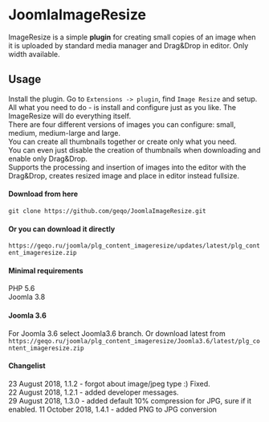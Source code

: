 # JoomlaImageResize
ImageResize is a simple **plugin** for creating small copies of an image when it is uploaded by standard media manager and Drag&amp;Drop in editor. Only width available.
## Usage
Install the plugin.
Go to `Extensions -> plugin`, find `Image Resize` and setup.  
All what you need to do - is install and configure just as you like. The ImageResize will do everything itself.  
There are four different versions of images you can configure: small, medium, medium-large and large.  
You can create all thumbnails together or create only what you need.  
You can even just disable the creation of thumbnails when downloading and enable only Drag&amp;Drop.  
Supports the processing and insertion of images into the editor with the Drag&amp;Drop, creates resized image and place in editor instead fullsize.  
#### Download from here
```git clone https://github.com/geqo/JoomlaImageResize.git```
#### Or you can download it directly
```https://geqo.ru/joomla/plg_content_imageresize/updates/latest/plg_content_imageresize.zip```
#### Minimal requirements
PHP 5.6  
Joomla 3.8
#### Joomla 3.6
For Joomla 3.6 select Joomla3.6 branch. Or download latest from
```https://geqo.ru/joomla/plg_content_imageresize/Joomla3.6/latest/plg_content_imageresize.zip```
#### Changelist
23 August 2018, 1.1.2 - forgot about image/jpeg type :) Fixed.  
22 August 2018, 1.2.1 - added developer messages.  
29 August 2018, 1.3.0 - added default 10% compression for JPG, sure if it enabled.
11 October 2018, 1.4.1 - added PNG to JPG conversion